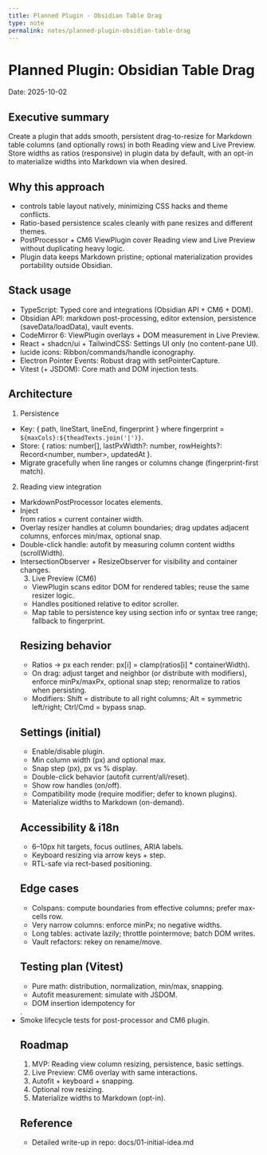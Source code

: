 ```yaml
---
title: Planned Plugin - Obsidian Table Drag
type: note
permalink: notes/planned-plugin-obsidian-table-drag
---
```


# Planned Plugin: Obsidian Table Drag

Date: 2025-10-02

## Executive summary
Create a plugin that adds smooth, persistent drag-to-resize for Markdown table columns (and optionally rows) in both Reading view and Live Preview. Store widths as ratios (responsive) in plugin data by default, with an opt-in to materialize widths into Markdown via <colgroup> when desired.

## Why this approach
- <colgroup> controls table layout natively, minimizing CSS hacks and theme conflicts.
- Ratio-based persistence scales cleanly with pane resizes and different themes.
- PostProcessor + CM6 ViewPlugin cover Reading view and Live Preview without duplicating heavy logic.
- Plugin data keeps Markdown pristine; optional materialization provides portability outside Obsidian.

## Stack usage
- TypeScript: Typed core and integrations (Obsidian API + CM6 + DOM).
- Obsidian API: markdown post-processing, editor extension, persistence (saveData/loadData), vault events.
- CodeMirror 6: ViewPlugin overlays + DOM measurement in Live Preview.
- React + shadcn/ui + TailwindCSS: Settings UI only (no content-pane UI).
- lucide icons: Ribbon/commands/handle iconography.
- Electron Pointer Events: Robust drag with setPointerCapture.
- Vitest (+ JSDOM): Core math and DOM injection tests.

## Architecture
1) Persistence
- Key: { path, lineStart, lineEnd, fingerprint } where fingerprint = `${maxCols}:${theadTexts.join('|')}`.
- Store: { ratios: number[], lastPxWidth?: number, rowHeights?: Record<number, number>, updatedAt }.
- Migrate gracefully when line ranges or columns change (fingerprint-first match).

2) Reading view integration
- MarkdownPostProcessor locates <table> elements.
- Inject <colgroup><col style="width: Xpx"> from ratios × current container width.
- Overlay resizer handles at column boundaries; drag updates adjacent columns, enforces min/max, optional snap.
- Double-click handle: autofit by measuring column content widths (scrollWidth).
- IntersectionObserver + ResizeObserver for visibility and container changes.

3) Live Preview (CM6)
- ViewPlugin scans editor DOM for rendered tables; reuse the same resizer logic.
- Handles positioned relative to editor scroller.
- Map table to persistence key using section info or syntax tree range; fallback to fingerprint.

## Resizing behavior
- Ratios -> px each render: px[i] = clamp(ratios[i] * containerWidth).
- On drag: adjust target and neighbor (or distribute with modifiers), enforce minPx/maxPx, optional snap step; renormalize to ratios when persisting.
- Modifiers: Shift = distribute to all right columns; Alt = symmetric left/right; Ctrl/Cmd = bypass snap.

## Settings (initial)
- Enable/disable plugin.
- Min column width (px) and optional max.
- Snap step (px), px vs % display.
- Double-click behavior (autofit current/all/reset).
- Show row handles (on/off).
- Compatibility mode (require modifier; defer to known plugins).
- Materialize widths to Markdown (on-demand).

## Accessibility & i18n
- 6–10px hit targets, focus outlines, ARIA labels.
- Keyboard resizing via arrow keys + step.
- RTL-safe via rect-based positioning.

## Edge cases
- Colspans: compute boundaries from effective columns; prefer max-cells row.
- Very narrow columns: enforce minPx; no negative widths.
- Long tables: activate lazily; throttle pointermove; batch DOM writes.
- Vault refactors: rekey on rename/move.

## Testing plan (Vitest)
- Pure math: distribution, normalization, min/max, snapping.
- Autofit measurement: simulate with JSDOM.
- DOM insertion idempotency for <colgroup>.
- Smoke lifecycle tests for post-processor and CM6 plugin.

## Roadmap
1. MVP: Reading view column resizing, persistence, basic settings.
2. Live Preview: CM6 overlay with same interactions.
3. Autofit + keyboard + snapping.
4. Optional row resizing.
5. Materialize widths to Markdown (opt-in).

## Reference
- Detailed write-up in repo: docs/01-initial-idea.md